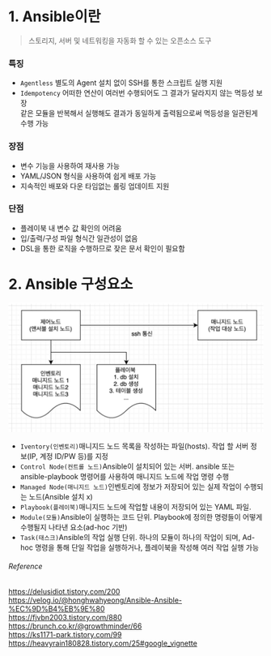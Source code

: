 # 1. Ansible이란
> 스토리지, 서버 및 네트워킹을 자동화 할 수 있는 오픈소스 도구

### 특징
- `Agentless` 별도의 Agent 설치 없이 SSH를 통한 스크립트 실행 지원
- `Idempotency` 어떠한 연산이 여러번 수행되어도 그 결과가 달라지지 않는 멱등성 보장<br>
  같은 모듈을 반복해서 실행해도 결과가 동일하게 출력됨으로써 멱등성을 일관된게 수행 가능


### 장점
- 변수 기능을 사용하여 재사용 가능
- YAML/JSON 형식을 사용하여 쉽게 배포 가능
- 지속적인 배포와 다운 타임없는 롤링 업데이트 지원


### 단점
- 플레이북 내 변수 값 확인의 어려움
- 입/출력/구성 파일 형식간 일관성이 없음
- DSL을 통한 로직을 수행하므로 잦은 문서 확인이 필요함


# 2. Ansible 구성요소
![앤서블 구조](https://github.com/KMJ-cloud/WINS/blob/0c2e37c1c427320d73539b95eb67331e08f6c7df/REF/ansible%20structure.png)
- `Iventory(인벤토리)`매니지드 노드 목록을 작성하는 파일(hosts). 작업 할 서버 정보(IP, 계정 ID/PW 등)를 지정
- `Control Node(컨트롤 노드)`Ansible이 설치되어 있는 서버. ansible 또는 ansible-playbook 명령어를 사용하여 매니지드 노드에 작업 명령 수행
- `Managed Node(매니지드 노드)`인벤토리에 정보가 저장되어 있는 실제 작업이 수행되는 노드(Ansible 설치 x)
- `Playbook(플레이북)`매니지드 노드에 작업할 내용이 저장되어 있는 YAML 파일. 
- `Module(모듈)`Ansible이 실행하는 코드 단위. Playbook에 정의한 명령들이 어떻게 수행될지 나타낸 요소(ad-hoc 기반)
- `Task(태스크)`Ansible의 작업 실행 단위. 하나의 모듈이 하나의 작업이 되며, Ad-hoc 명령을 통해 단일 작업을 실행하거나, 플레이북을 작성해 여러 작업 실행 가능


###### Reference
https://delusidiot.tistory.com/200<br>
https://velog.io/@honghwahyeong/Ansible-Ansible-%EC%9D%B4%EB%9E%80<br>
https://fjvbn2003.tistory.com/880<br>
https://brunch.co.kr/@growthminder/66<br>
https://ks1171-park.tistory.com/99<br>
https://heavyrain180828.tistory.com/25#google_vignette<br>
